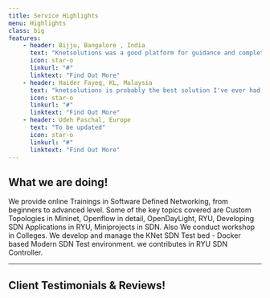```yaml
---
title: Service Highlights
menu: Highlights
class: big
features:
	- header: Bijju, Bangalore , India
	  text: "Knetsolutions was a good platform for guidance and completion of our project. Always got immediate response ,when doubts are being asked anytime. It was an awesome journey with knetsolutions being a pillar support for completion of project and very thankful for assisting during the hardships of my project."
	  icon: star-o
	  linkurl: "#" 
	  linktext: "Find Out More"
	- header: Haider Fayeq, KL, Malaysia
	  text: "knetsolutions is probably the best solution I've ever had in a topic of Software-Defined Networking. Although the content is very difficult for me when I read the books, the lecturer Mr. Suresh Kumar made it easy to understand. The lecturer clearly understands his subject, and made the content well suited for novice to advanced student."
	  icon: star-o
	  linkurl: "#" 
	  linktext: "Find Out More"
	- header: Udeh Paschal, Europe
	  text: "To be updated"
	  icon: star-o
	  linkurl: "#" 
	  linktext: "Find Out More"
---
```


## What we are doing!

We provide online Trainings in Software Defined Networking, from beginners to advanced level. Some of the key topics covered are Custom Topologies in Mininet, Openflow in detail, OpenDayLight, RYU, Developing SDN Applications in RYU, Miniprojects in SDN.  Also We conduct workshop in Colleges. We develop and manage the KNet SDN Test bed - Docker based Modern SDN Test environment. we contributes in RYU SDN Controller. 
___

## Client Testimonials & Reviews!
